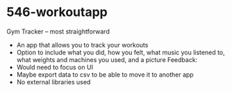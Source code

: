 # 546-workoutapp
Gym Tracker – most straightforward
-	An app that allows you to track your workouts
-	Option to include what you did, how you felt, what music you listened to, what weights and machines you used, and a picture
Feedback:
-	Would need to focus on UI
-	Maybe export data to csv to be able to move it to another app
-	No external libraries used
